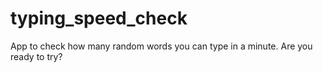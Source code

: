 # typing_speed_check
App to check how many random words you can type in a minute. Are you ready to try?
